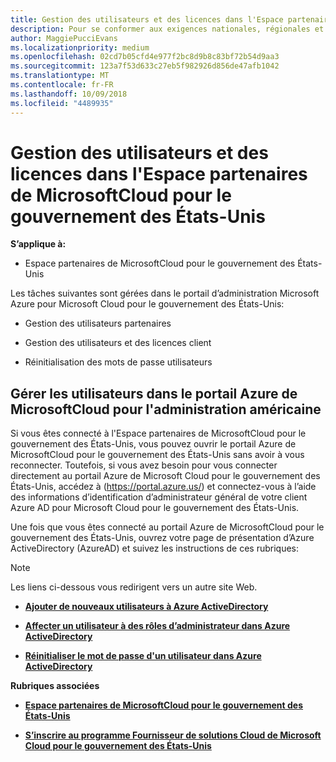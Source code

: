 ```yaml
---
title: Gestion des utilisateurs et des licences dans l'Espace partenaires de MicrosoftCloud pour le gouvernement des États-Unis | Espace partenaires de MicrosoftCloud pour le gouvernement des États-Unis
description: Pour se conformer aux exigences nationales, régionales et sectorielles qui régissent la collecte et l’utilisation des données personnelles, les fonctionnalités de gestion des utilisateurs ne sont pas disponibles dans l'Espace partenaires de MicrosoftCloud pour le gouvernement des États-Unis. Ajoutez et gérez plutôt les utilisateurs dans le portail Azure de MicrosoftCloud pour le gouvernement des États-Unis.
author: MaggiePucciEvans
ms.localizationpriority: medium
ms.openlocfilehash: 02cd7b05cfd4e977f2bc8d9b8c83bf72b54d9aa3
ms.sourcegitcommit: 123a7f53d633c27eb5f982926d856de47afb1042
ms.translationtype: MT
ms.contentlocale: fr-FR
ms.lasthandoff: 10/09/2018
ms.locfileid: "4489935"
---
```

# <a name="user-and-license-management-in-partner-center-for-microsoft-cloud-for-us-government"></a>Gestion des utilisateurs et des licences dans l'Espace partenaires de MicrosoftCloud pour le gouvernement des États-Unis

**S’applique à:**

-  Espace partenaires de MicrosoftCloud pour le gouvernement des États-Unis

Les tâches suivantes sont gérées dans le portail d’administration Microsoft Azure pour Microsoft Cloud pour le gouvernement des États-Unis:

- Gestion des utilisateurs partenaires

- Gestion des utilisateurs et des licences client

- Réinitialisation des mots de passe utilisateurs


## <a name="how-to-manage-users-in-the-azure-portal-for-microsoft-cloud-for-us-government"></a>Gérer les utilisateurs dans le portail Azure de MicrosoftCloud pour l'administration américaine

Si vous êtes connecté à l'Espace partenaires de MicrosoftCloud pour le gouvernement des États-Unis, vous pouvez ouvrir le portail Azure de MicrosoftCloud pour le gouvernement des États-Unis sans avoir à vous reconnecter. Toutefois, si vous avez besoin pour vous connecter directement au portail Azure de Microsoft Cloud pour le gouvernement des États-Unis, accédez à (https://portal.azure.us/) et connectez-vous à l’aide des informations d’identification d’administrateur général de votre client Azure AD pour Microsoft Cloud pour le gouvernement des États-Unis.

Une fois que vous êtes connecté au portail Azure de MicrosoftCloud pour le gouvernement des États-Unis, ouvrez votre page de présentation d’Azure ActiveDirectory (AzureAD) et suivez les instructions de ces rubriques:

> [!NOTE]  
> Les liens ci-dessous vous redirigent vers un autre site Web. 

-  [**Ajouter de nouveaux utilisateurs à Azure ActiveDirectory**](https://docs.microsoft.com/azure/active-directory/active-directory-users-create-azure-portal)

-  [**Affecter un utilisateur à des rôles d’administrateur dans Azure ActiveDirectory**](https://docs.microsoft.com/azure/active-directory/active-directory-users-assign-role-azure-portal)

-  [**Réinitialiser le mot de passe d'un utilisateur dans Azure ActiveDirectory**](https://docs.microsoft.com/azure/active-directory/active-directory-users-reset-password-azure-portal)

**Rubriques associées**

-  [**Espace partenaires de MicrosoftCloud pour le gouvernement des États-Unis**](partner-center-for-microsoft-us-govt-cloud.md)

-  [**S’inscrire au programme Fournisseur de solutions Cloud de Microsoft Cloud pour le gouvernement des États-Unis**](enroll-in-csp-for-microsoft-us-govt-cloud.md)

